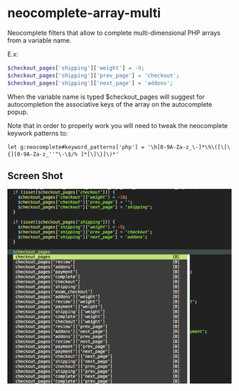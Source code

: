 # neocomplete-array-multi
Neocomplete filters that allow to complete multi-dimensional PHP arrays from a variable name.

E.x:

```php
$checkout_pages['shipping']['weight'] = -9;
$checkout_pages['shipping']['prev_page'] = 'checkout';
$checkout_pages['shipping']['next_page'] = 'addons';
```

When the variable name is typed $checkout_pages will suggest for autocompletion the associative keys of the array on the autocomplete popup.

Note that in order to properly work you will need to tweak the neocomplete keywork patterns to:

```vim
let g:neocomplete#keyword_patterns['php'] = '\h[0-9A-Za-z_\-]*\%\([\[\{][0-9A-Za-z_''"\-\$/% ]*[\]\}]\)*'
```
## Screen Shot
![Array Complete Screenshoot](images/neocomplete-multi-array-example.png)
